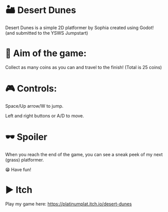 # 🏜 Desert Dunes
Desert Dunes is a simple 2D platformer by Sophia created using Godot! (and submitted to the YSWS Jumpstart)

# 🎯 Aim of the game: 
Collect as many coins as you can and travel to the finish! (Total is 25 coins)

# 🎮 Controls:

Space/Up arrow/W to jump.

Left and right buttons or A/D to move.

# 🕶 Spoiler
When you reach the end of the game, you can see a sneak peek of my next (grass) platformer.

😁 Have fun!

# ▶ Itch
Play my game here: https://platinumplat.itch.io/desert-dunes 

